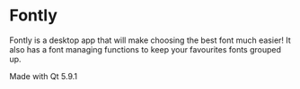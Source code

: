 # Fontly
Fontly is a desktop app that will make choosing the best font much easier! It also has a font managing functions to keep your favourites fonts grouped up.


Made with Qt 5.9.1
